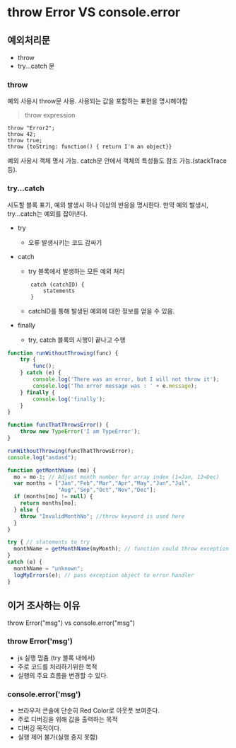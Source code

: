 # throw Error VS console.error

## 예외처리문

- throw
- try...catch 문

### throw

예외 사용시 throw문 사용. 사용되는 값을 포함하는 표현을 명시해야함

> throw expression

```
throw "Error2";
throw 42;
throw true;
throw {toString: function() { return I'm an object}}
```

예외 사용시 객체 명시 가능. catch문 안에서 객체의 특성들도 참조 가능.(stackTrace 등).

### try...catch

시도할 블록 표기, 예외 발생시 하나 이상의 반응을 명시한다. 만약 예외 발생시, try...catch는 예외를 잡아낸다.

- try
	- 오류 발생시키는 코드 감싸기
- catch
	- try 블록에서 발생하는 모든 예외 처리

	```
		catch (catchID) {
			statements
		}
	```
	- catchID를 통해 발생된 예외에 대한 정보를 얻을 수 있음.
- finally
	- try, catch 블록의 시행이 끝나고 수행

```javascript
function runWithoutThrowing(func) {
	try {
		func();
	} catch (e) {
		console.log('There was an error, but I will not throw it');
		console.log('The error message was : ' + e.message);
	} finally {
		console.log('finally');
	}
}

function funcThatThrowsError() {
	throw new TypeError('I am TypeError');
}

runWithoutThrowing(funcThatThrowsError);
console.log("asdasd");
```

```javascript
function getMonthName (mo) {
  mo = mo-1; // Adjust month number for array index (1=Jan, 12=Dec)
  var months = ["Jan","Feb","Mar","Apr","May","Jun","Jul",
                "Aug","Sep","Oct","Nov","Dec"];
  if (months[mo] != null) {
    return months[mo];
  } else {
    throw "InvalidMonthNo"; //throw keyword is used here
  }
}

try { // statements to try
  monthName = getMonthName(myMonth); // function could throw exception
}
catch (e) {
  monthName = "unknown";
  logMyErrors(e); // pass exception object to error handler
}
```

## 이거 조사하는 이유

throw Error("msg") vs console.error("msg")

### throw Error('msg')
- js 실행 멈춤 (try 블록 내에서)
- 주로 코드를 처리하기위한 목적
- 실행의 주요 흐름을 변경할 수 있다.

### console.error('msg')
- 브라우저 콘솔에 단순히 Red Color로 아웃풋 보여준다.
- 주로 디버깅을 위해 값을 출력하는 목적
- 디버깅 목적이다.
- 실행 제어 불가(실행 중지 못함)

